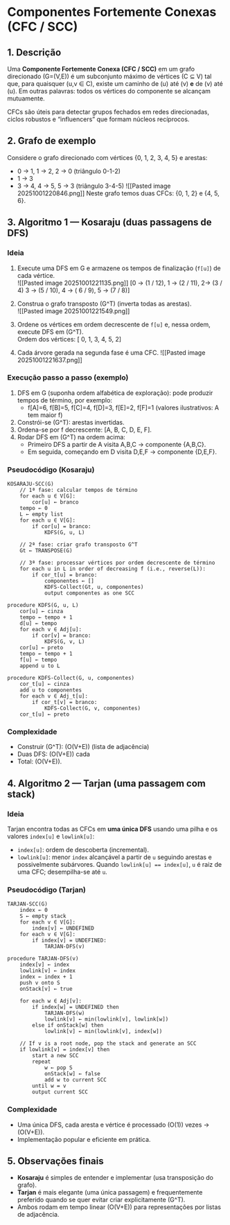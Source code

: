 # Componentes Fortemente Conexas (CFC / SCC)

## 1. Descrição
Uma **Componente Fortemente Conexa (CFC / SCC)** em um grafo direcionado \(G=(V,E)\) é um subconjunto máximo
de vértices \(C $\subseteq$ V\) tal que, para quaisquer \(u,v $\in$ C\), existe um caminho de \(u\) até \(v\) **e**
de \(v\) até \(u\). Em outras palavras: todos os vértices do componente se alcançam mutuamente.

CFCs são úteis para detectar grupos fechados em redes direcionadas, ciclos robustos e “influencers” que formam
núcleos recíprocos.

## 2. Grafo de exemplo
Considere o grafo direcionado com vértices {0, 1, 2, 3, 4, 5} e arestas:
- 0 → 1, 1 → 2, 2 → 0    (triângulo 0-1-2)
- 1 → 3
- 3 → 4, 4 → 5, 5 → 3    (triângulo 3-4-5)
![[Pasted image 20251001220846.png]]
Neste grafo temos duas CFCs: {0, 1, 2} e {4, 5, 6}.

## 3. Algoritmo 1 — Kosaraju (duas passagens de DFS)
### Ideia
1. Execute uma DFS em G e armazene os tempos de finalização (`f[u]`) de cada vértice.  
![[Pasted image 20251001221135.png]]
[0 → (1 / 12), 1 → (2 / 11), 2→ (3 / 4) 3 → (5 / 10), 4 → ( 6 / 9), 5 → (7 / 8)]

2. Construa o grafo transposto \(G^T\) (inverta todas as arestas).  
![[Pasted image 20251001221549.png]]
3. Ordene os vértices em ordem decrescente de `f[u]` e, nessa ordem, execute DFS em \(G^T\).  
Ordem dos vértices: [ 0, 1, 3, 4, 5, 2]

4. Cada árvore gerada na segunda fase é uma CFC.
![[Pasted image 20251001221637.png]]
### Execução passo a passo (exemplo)
1. DFS em G (suponha ordem alfabética de exploração): pode produzir tempos de término, por exemplo:
   - f[A]=6, f[B]=5, f[C]=4, f[D]=3, f[E]=2, f[F]=1  (valores ilustrativos: A tem maior f)
2. Constrói-se \(G^T\): arestas invertidas.
3. Ordena-se por f decrescente: [A, B, C, D, E, F].
4. Rodar DFS em \(G^T\) na ordem acima:
   - Primeiro DFS a partir de A visita A,B,C → componente {A,B,C}.
   - Em seguida, começando em D visita D,E,F → componente {D,E,F}.

### Pseudocódigo (Kosaraju)
```pseudocode
KOSARAJU-SCC(G)
    // 1ª fase: calcular tempos de término
    for each u ∈ V[G]:
        cor[u] ← branco
    tempo ← 0
    L ← empty list
    for each u ∈ V[G]:
        if cor[u] = branco:
            KDFS(G, u, L)

    // 2ª fase: criar grafo transposto G^T
    Gt ← TRANSPOSE(G)

    // 3ª fase: processar vértices por ordem decrescente de término
    for each u in L in order of decreasing f (i.e., reverse(L)):
        if cor_t[u] = branco:
            componentes ← []
            KDFS-Collect(Gt, u, componentes)
            output componentes as one SCC

procedure KDFS(G, u, L)
    cor[u] ← cinza
    tempo ← tempo + 1
    d[u] ← tempo
    for each v ∈ Adj[u]:
        if cor[v] = branco:
            KDFS(G, v, L)
    cor[u] ← preto
    tempo ← tempo + 1
    f[u] ← tempo
    append u to L

procedure KDFS-Collect(G, u, componentes)
    cor_t[u] ← cinza
    add u to componentes
    for each v ∈ Adj_t[u]:
        if cor_t[v] = branco:
            KDFS-Collect(G, v, componentes)
    cor_t[u] ← preto
```

### Complexidade
- Construir \(G^T\): \(O(V+E)\) (lista de adjacência)  
- Duas DFS: \(O(V+E)\) cada  
- Total: \(O(V+E)\).

## 4. Algoritmo 2 — Tarjan (uma passagem com stack)
### Ideia
Tarjan encontra todas as CFCs em **uma única DFS** usando uma pilha e os valores `index[u]` e `lowlink[u]`:
- `index[u]`: ordem de descoberta (incremental).
- `lowlink[u]`: menor `index` alcançável a partir de `u` seguindo arestas e possivelmente subárvores.
Quando `lowlink[u] == index[u]`, `u` é raiz de uma CFC; desempilha-se até `u`.

### Pseudocódigo (Tarjan)
```pseudocode
TARJAN-SCC(G)
    index ← 0
    S ← empty stack
    for each v ∈ V[G]:
        index[v] ← UNDEFINED
    for each v ∈ V[G]:
        if index[v] = UNDEFINED:
            TARJAN-DFS(v)

procedure TARJAN-DFS(v)
    index[v] ← index
    lowlink[v] ← index
    index ← index + 1
    push v onto S
    onStack[v] ← true

    for each w ∈ Adj[v]:
        if index[w] = UNDEFINED then
            TARJAN-DFS(w)
            lowlink[v] ← min(lowlink[v], lowlink[w])
        else if onStack[w] then
            lowlink[v] ← min(lowlink[v], index[w])

    // If v is a root node, pop the stack and generate an SCC
    if lowlink[v] = index[v] then
        start a new SCC
        repeat
            w ← pop S
            onStack[w] ← false
            add w to current SCC
        until w = v
        output current SCC
```

### Complexidade
- Uma única DFS, cada aresta e vértice é processado \(O(1)\) vezes → \(O(V+E)\).
- Implementação popular e eficiente em prática.

## 5. Observações finais
- **Kosaraju** é simples de entender e implementar (usa transposição do grafo).  
- **Tarjan** é mais elegante (uma única passagem) e frequentemente preferido quando se quer evitar criar explicitamente \(G^T\).  
- Ambos rodam em tempo linear \(O(V+E)\) para representações por listas de adjacência.


